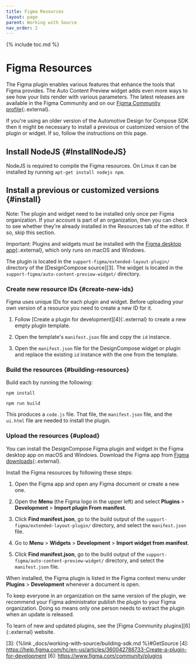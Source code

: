 ```yaml
---
title: Figma Resources
layout: page
parent: Working with Source
nav_order: 2
---
```


{% include toc.md %}

# Figma Resources

The Figma plugin enables various features that enhance the tools that Figma
provides. The Auto Content Preview widget adds even more ways to see how your
lists render with various parameters. The latest releases are available in the
Figma Community and on our [Figma Community profile][1]{:.external}.

If you're using an older version of the Automotive Design for Compose SDK then
it might be necessary to install a previous or customized version of the plugin
or widget. If so, follow the instructions on this page.

## Install NodeJS {#InstallNodeJS}

NodeJS is required to compile the Figma resources. On Linux it can be installed
by running `apt-get install nodejs npm`.

## Install a previous or customized versions {#install}

Note: The plugin and widget need to be installed only once per Figma
organization. If your account is part of an organization, then you can check to
see whether they're already installed in the Resources tab of the editor. If so,
skip this section.

Important: Plugins and widgets must be installed with the [Figma desktop
app][2]{:.external}, which only runs on macOS and Windows.

The plugin is located in the `support-figma/extended-layout-plugin/` directory
of the [DesignCompose source][3]. The widget is located in the
`support-figma/auto-content-preview-widget/` directory.

### Create new resource IDs {#create-new-ids}

Figma uses unique IDs for each plugin and widget. Before uploading your own
version of a resource you need to create a new ID for it.

1.  Follow [Create a plugin for development][4]{:.external} to create a new
    empty plugin template.

1.  Open the template's `manifest.json` file and copy the `id` instance.

1.  Open the `manifest.json` file for the DesignCompose widget or plugin and
    replace the existing `id` instance with the one from the template.

### Build the resources {#building-resources}

Build each by running the following:

```shell
npm install

npm run build
```

This produces a `code.js` file. That file, the `manifest.json` file, and the
`ui.html` file are needed to install the plugin.

### Upload the resources {#upload}

You can install the DesignCompose Figma plugin and widget in the Figma desktop
app on macOS and Windows. Download the Figma app from [Figma
downloads][2]{:.external}.

Install the Figma resources by following these steps:

1.  Open the Figma app and open any Figma document or create a new one.

1.  Open the **Menu** (the Figma logo in the upper left) and select
    **Plugins** > **Development** >
    **Import plugin From manifest**.

1.  Click **Find manifest.json**, go to the build output of the
    `support-figma/extended-layout-plugin/` directory, and select the
    `manifest.json` file.

1.  Go to **Menu** > **Widgets** > **Development** > **Import widget from
    manifest**.

1.  Click **Find manifest.json**, go to the build output of the
    `support-figma/auto-content-preview-widget/` directory, and select the
    `manifest.json` file.

When installed, the Figma plugin is listed in the Figma context menu under
**Plugins** > **Development** whenever a document is open.

To keep everyone in an organization on the same version of the plugin, we
recommend your Figma administrator publish the plugin to your Figma
organization. Doing so means only one person needs to extract the plugin when an
update is released.

To learn of new and updated plugins, see the [Figma Community
plugins][6]{:.external} website.

[1]: https://www.figma.com/@designcompose
[2]: https://www.figma.com/downloads/
[3]: {%link _docs/working-with-source/building-sdk.md %}#GetSource
[4]: https://help.figma.com/hc/en-us/articles/360042786733-Create-a-plugin-for-development
[6]: https://www.figma.com/community/plugins
